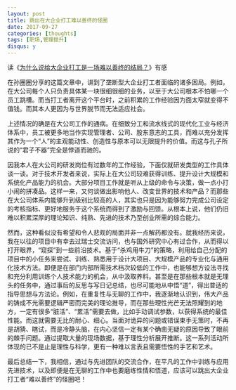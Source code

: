```yaml
---
layout: post
title: 跳出在大企业打工难以善终的怪圈
date: 2017-09-27
categories: [thoughts]
tags: [职场,管理提升]
disqus: y
---
```


读《[为什么说给大企业打工是一场难以善终的结局？](http://mp.weixin.qq.com/s/vCHzRtVAsefRNzCogh6U3A)》有感

在孙圈圈分享的这篇文章中，讲到了垄断型大企业打工者面临的诸多困局。例如，在大公司每个人只负责具体某一块很细很细的业务，以至于大公司根本不怕哪一个员工跳槽。而当打工者离开这个平台时，之前积累的工作经验因为面太窄就变得不值钱。而其本人更因为与世界脱节而无法适应社会。

上述情况的确是在大公司工作的通病。在细致分工和流水线式的现代化工业与经济体系中，员工被更多地当作实现管理者、公司、股东意志的工具，而难以充分发挥其作为一个“人”的主观能动性、创造性与原本可以无限提升的价值。而这与孔子所说的“君子不器”完全是悖道而驰的。

因我本人在大公司的研发岗位有过数年的工作经验，下面仅就研发类型的工作具体谈一谈。对于技术开发者来说，实际上在大公司较难获得训练、提升设计大规模和系统化产品能力的机会。大部分项目工作就是听从上级的命令与决策，做一点小打小闹的拼凑品。这样一来，又何谈做出影响他人、改变世界的技术和产品？而那些在大公司体系内能够升到级别比较高的人，其实也只是因为能够努力完成公司设定的考核指标、更好地服务于这个系统而得到了激励与回馈。从根本上说，他们仍旧难以积累深厚的理论知识、纯熟、先进的技术乃至创业所需的综合能力。

然而，这种看似没有希望和令人悲观的局面并非一点解药都没有。就我经历来说，我在以往的项目中有幸去过瑞士交流访问，也与国外研究中心有过合作，从而得以打开眼界，“窥探”到一些前沿技术。基于“杀鸡用牛刀”的策略，利用给自己分配的项目中的小任务来尝试、训练、熟悉用于设计大项目、大规模产品的专业化与通用化技术方法。即便是在部门内部所需技术档次较低的工作中，也能够想方设法寻找和充分利用训练个人技术能力的机会，从中汲取养料。甚至是在那些根本就是无理头的任务中，通过事后的反思与写日记总结，也尽可能地从中悟“道”，得出普适的指导思想与方法论。例如，在重复性与无聊的工作中，我逐渐地认识到，伟大产品的铸成不光需要逻辑严密而完美的理论推导，而在那些理性光芒无法照耀到的地方，一定有很多“脏活”、“累活”需要去做，比如手动调试参数，以获得系统的最佳性能。而这就需要无比的耐心、细心。当面对诡异的问题或错误束手无策时，不再是胡猜、瞎试，而是冷静头脑，在内心坚信一定有某个确凿无疑的原因导致了眼前的棘手问题。通过提取大量的现场数据，基于理性分析展开推断。这一系列活动所体现的已不是止是理性与科学，更有一种难以言表且需要悟性的手艺和艺术。

最后总结一下，我相信，通过与先进团队的交流合作，在平凡的工作中训练与应用先进技术，以及即便是在无聊的工作中也要磨练性情和悟道，应该可以跳出大企业打工者“难以善终”的怪圈吧！
